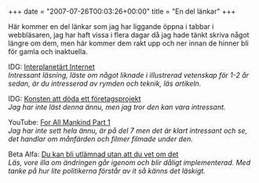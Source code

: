 +++
date = "2007-07-26T00:03:26+00:00"
title = "En del länkar"
+++

Här kommer en del länkar som jag har liggande öppna i tabbar i webbläsaren, jag har haft vissa i flera dagar då jag hade tänkt skriva något längre om dem, men här kommer dem rakt upp och ner innan de hinner bli för gamla och inaktuella.

IDG: [Interplanetärt Internet][1]  
*Intressant läsning, läste om något liknade i illustrerad vetenskap för 1-2 år sedan, är du intresserad av rymden och teknik, läs artikeln.*[  
][1]

IDG: [Konsten att döda ett företagsprojekt][2]  
*Jag har inte läst denna ännu, men jag tror den kan vara intressant.*

YouTube: [For All Mankind Part 1][3]  
*Jag har inte sett hela ännu, är på del 7 men det är klart intressant och se, det handlar om månfärden och filmer filmade under den.*

Beta Alfa: [Du kan bli utlämnad utan att du vet om det][4]  
*Läs, vore illa om ändringen går igenom och blir dåligt implementerad. Med tanke på hur lite politikerna förstår av it så känns det läskigt.*[  
][4]

<small></small>

 [1]: http://www.idg.se/2.1085/1.106378
 [2]: http://www.idg.se/2.1085/1.113987
 [3]: http://www.youtube.com/watch?v=j3W9FbhzVLE&mode=related&search=
 [4]: http://betaalfa.polymono.net/2007/07/24/du-kan-bli-utlamnad-utan-att-du-vet-om-det/
